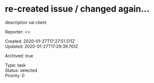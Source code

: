 # re-created issue / changed again...

description vai client

Reporter:  <>  

Created: 2020-01-27T17:27:51.511Z  
Updated: 2020-01-27T17:29:39.761Z

Archived: true

Type: task  
Status: selected  
Priority: 0
